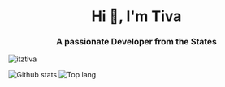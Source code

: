 <h1 align="center">Hi 👋, I'm Tiva</h1>
<h3 align="center">A passionate Developer from the States</h3>

<p align="left"> <img src="https://komarev.com/ghpvc/?username=itztiva&label=Profile%20views&color=0e75b6&style=flat" alt="itztiva" /> </p>

![Github stats](https://github-readme-stats-psi-seven-58.vercel.app/api?username=itztiva&theme=highcontrast&show_icons=true&count_private=true&include_all_commits=true)
![Top lang](https://github-readme-stats-psi-seven-58.vercel.app/api/top-langs/?username=itztiva&theme=blue-purple&exclude_repo=github-readme-stats)


